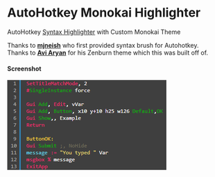 AutoHotkey Monokai Highlighter
=======================
AutoHotkey [Syntax Highlighter](http://alexgorbatchev.com/SyntaxHighlighter/) with Custom Monokai Theme
  
Thanks to **[mjneish](http://users.on.net/~mjneish)** who first provided syntax brush for Autohotkey.  
Thanks to **[Avi Aryan](https://github.com/avi-aryan/highlighter-ahk-zenburn)** for his Zenburn theme which this was built off of.

#### Screenshot
![Image](images/screenshot.png)